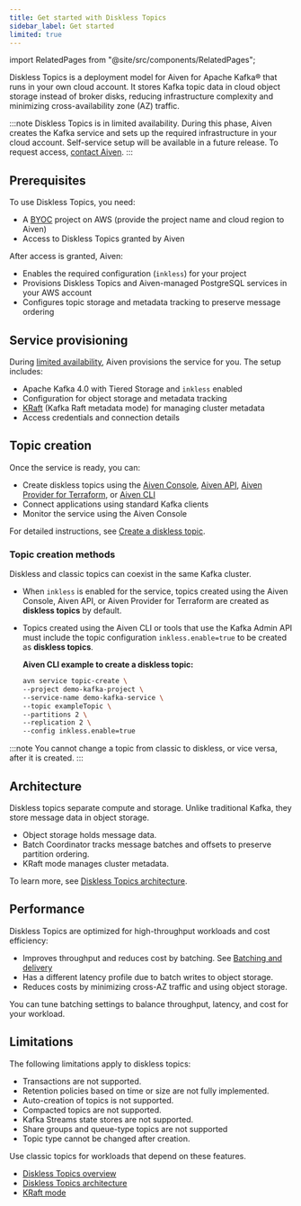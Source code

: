 ```yaml
---
title: Get started with Diskless Topics
sidebar_label: Get started
limited: true
---
```


import RelatedPages from "@site/src/components/RelatedPages";

Diskless Topics is a deployment model for Aiven for Apache Kafka® that runs in your own cloud account.
It stores Kafka topic data in cloud object storage instead of broker disks,
reducing infrastructure complexity and minimizing cross-availability zone (AZ) traffic.

:::note
Diskless Topics is in limited availability. During this phase, Aiven creates the
Kafka service and sets up the required infrastructure in your cloud account. Self-service
setup will be available in a future release. To request access,
[contact Aiven](https://aiven.io/contact).
:::


## Prerequisites

To use Diskless Topics, you need:

- A [BYOC](/docs/platform/concepts/byoc) project on AWS (provide the project name and
  cloud region to Aiven)
- Access to Diskless Topics granted by Aiven

After access is granted, Aiven:

- Enables the required configuration (`inkless`) for your project
- Provisions Diskless Topics and Aiven-managed PostgreSQL services in your AWS
  account
- Configures topic storage and metadata tracking to preserve message ordering

## Service provisioning

During
[limited availability](/docs/platform/concepts/service-and-feature-releases#limited-availability-),
Aiven provisions the service for you. The setup includes:

- Apache Kafka 4.0 with Tiered Storage and `inkless` enabled
- Configuration for object storage and metadata tracking
- [KRaft](/docs/products/kafka/concepts/kraft-mode) (Kafka Raft metadata mode) for
  managing cluster metadata
- Access credentials and connection details

## Topic creation

Once the service is ready, you can:

- Create diskless topics using the [Aiven Console](https://console.aiven.io),
  [Aiven API](/docs/tools/api), [Aiven Provider for Terraform](/docs/tools/terraform),
  or [Aiven CLI](/docs/tools/cli)
- Connect applications using standard Kafka clients
- Monitor the service using the Aiven Console

For detailed instructions, see
[Create a diskless topic](/docs/products/diskless/howto/create-diskless-topic).

### Topic creation methods

Diskless and classic topics can coexist in the same Kafka cluster.

- When `inkless` is enabled for the service, topics created using the Aiven Console,
  Aiven API, or Aiven Provider for Terraform are created as **diskless topics** by default.
- Topics created using the Aiven CLI or tools that use the Kafka Admin API must
  include the topic configuration `inkless.enable=true` to be created
  as **diskless topics**.

  **Aiven CLI example to create a diskless topic:**

  ```bash
  avn service topic-create \
  --project demo-kafka-project \
  --service-name demo-kafka-service \
  --topic exampleTopic \
  --partitions 2 \
  --replication 2 \
  --config inkless.enable=true
  ```

:::note
You cannot change a topic from classic to diskless, or vice versa, after it is created.
:::

## Architecture

Diskless topics separate compute and storage. Unlike traditional Kafka, they store
message data in object storage.

- Object storage holds message data.
- Batch Coordinator tracks message batches and offsets to preserve partition ordering.
- KRaft mode manages cluster metadata.

To learn more, see [Diskless Topics architecture](/docs/products/diskless/concepts/architecture).

## Performance

Diskless Topics are optimized for high-throughput workloads and cost efficiency:

- Improves throughput and reduces cost by batching.
  See [Batching and delivery](/docs/products/diskless/concepts/batching-and-delivery)
- Has a different latency profile due to batch writes to object storage.
- Reduces costs by minimizing cross-AZ traffic and using object storage.

You can tune batching settings to balance throughput, latency, and cost for your workload.

## Limitations

The following limitations apply to diskless topics:

- Transactions are not supported.
- Retention policies based on time or size are not fully implemented.
- Auto-creation of topics is not supported.
- Compacted topics are not supported.
- Kafka Streams state stores are not supported.
- Share groups and queue-type topics are not supported
- Topic type cannot be changed after creation.

Use classic topics for workloads that depend on these features.


<RelatedPages/>

- [Diskless Topics overview](/docs/products/diskless)
- [Diskless Topics architecture](/docs/products/diskless/concepts/architecture)
- [KRaft mode](/docs/products/kafka/concepts/kraft-mode)
